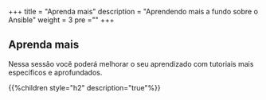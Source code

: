 +++
title = "Aprenda mais"
description = "Aprendendo mais a fundo sobre o Ansible"
weight = 3
pre ="<i class='fa fa-mortar-board'></i>"
+++

## Aprenda mais

Nessa sessão você poderá melhorar o seu aprendizado com tutoriais mais específicos e aprofundados.

{{%children style="h2" description="true"%}}
